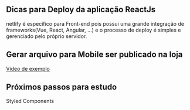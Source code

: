 ## Dicas para Deploy da aplicação ReactJs

netlify é específico para Front-end pois possui uma grande integração de frameworks(Vue, React, Angular, ...) e o processo de deploy é simples e gerenciado pelo próprio servidor.

## Gerar arquivo para Mobile ser publicado na loja

[Vídeo de exemplo](https://www.youtube.com/watch?v=wYMvzbfBdYI)

## Próximos passos para estudo

Styled Components
